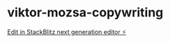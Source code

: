 # viktor-mozsa-copywriting

[Edit in StackBlitz next generation editor ⚡️](https://stackblitz.com/~/github.com/theviktorm/viktor-mozsa-copywriting)